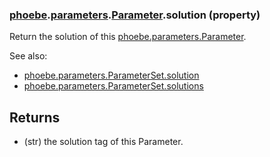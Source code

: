 ### [phoebe](phoebe.md).[parameters](phoebe.parameters.md).[Parameter](phoebe.parameters.Parameter.md).solution (property)




Return the solution of this [phoebe.parameters.Parameter](phoebe.parameters.Parameter.md).

See also:
* [phoebe.parameters.ParameterSet.solution](phoebe.parameters.ParameterSet.solution.md)
* [phoebe.parameters.ParameterSet.solutions](phoebe.parameters.ParameterSet.solutions.md)

Returns
-------
* (str) the solution tag of this Parameter.

